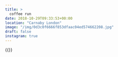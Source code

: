 ```yaml
---
title: >
  coffee run
date: 2018-10-29T09:33:53+00:00
location: "Carnaby London"
image: "/img/0d3c0f6666f853dfaac04ed574662208.jpg"
draft: false
instagram: true
---
```


{{<photo src="/img/0d3c0f6666f853dfaac04ed574662208.jpg">}}
